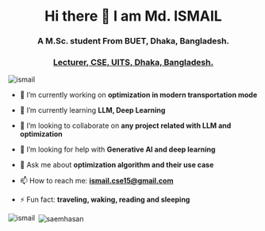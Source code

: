 <h1 align="center"> Hi there 👋 I am Md. ISMAIL </h1>
<h3 align="center">A M.Sc. student From BUET, Dhaka, Bangladesh.</h3>
<h3 align="center"> <a href="https://uits.edu.bd/faculty-members-of-cse/", target="_blank">Lecturer, CSE, UITS, Dhaka, Bangladesh.</a> </h3>
<p align="left"> <img src="https://komarev.com/ghpvc/?username=ismail-cse-15&label=Profile%20views&color=0e75b6&style=flat" alt="ismail" /> </p>



- 🔭 I’m currently working on **optimization in modern transportation mode**

- 🌱 I’m currently learning **LLM, Deep Learning**

- 👯 I’m looking to collaborate on **any project related with LLM and optimization**

- 🤔 I’m looking for help with **Generative AI and deep learning**

- 💬 Ask me about **optimization algorithm and their use case**

- 📫 How to reach me: **ismail.cse15@gmail.com**

- ⚡ Fun fact: **traveling, waking, reading and sleeping**

<p><img align="left" src="https://github-readme-stats.vercel.app/api/top-langs?username=ismail-cse-15&show_icons=true&locale=en&layout=compact" alt="ismail" /></p>

<p>&nbsp;<img align="center" src="https://github-readme-stats.vercel.app/api?username=ismail-cse-15&show_icons=true&locale=en" alt="saemhasan" /></p>

